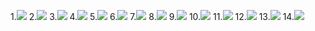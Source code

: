 1.![](images/1.png)
2.![](images/2.png)
3.![](images/3.png)
4.![](images/4.png)
5.![](images/5.png)
6.![](images/6.png)
7.![](images/7.png)
8.![](images/8.png)
9.![](images/9.png)
10.![](images/10.png)
11.![](images/11.png)
12.![](images/12.png)
13.![](images/13.png)
14.![](images/14.png)